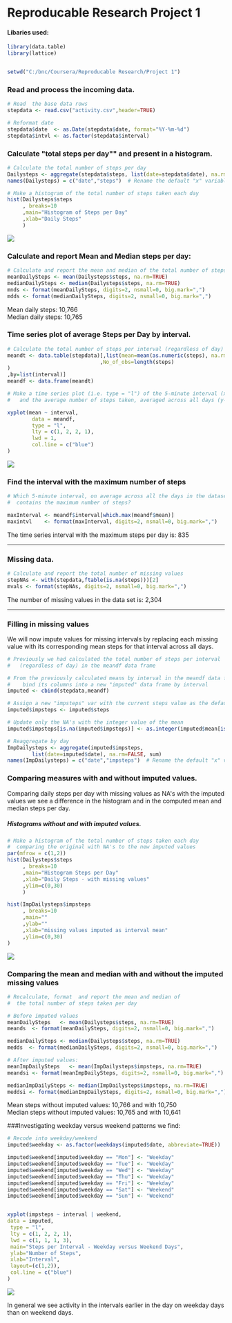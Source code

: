 # Reproducable Research Project 1

####  Libaries used:

```r
library(data.table)
library(lattice)


setwd("C:/bnc/Coursera/Reproducable Research/Project 1")
```


### Read and process the incoming data.


```r
# Read  the base data rows
stepdata <- read.csv("activity.csv",header=TRUE)

# Reformat date
stepdata$date  <- as.Date(stepdata$date, format="%Y-%m-%d")
stepdata$intvl <- as.factor(stepdata$interval)
```


### Calculate "total steps per day"" and present in a histogram.

```r
# Calculate the total number of steps per day
Dailysteps <- aggregate(stepdata$steps, list(date=stepdata$date), na.rm=FALSE, sum)
names(Dailysteps) = c("date","steps")  # Rename the default "x" variable

# Make a histogram of the total number of steps taken each day
hist(Dailysteps$steps
     , breaks=10
     ,main="Histogram of Steps per Day"
     ,xlab="Daily Steps"
     )
```

![](PA1_template_files/figure-html/hist_steps_per_day-1.png)

### Calculate and report Mean and Median steps per day:

```r
# Calculate and report the mean and median of the total number of steps taken per day
meanDailySteps <- mean(Dailysteps$steps, na.rm=TRUE)
medianDailySteps <- median(Dailysteps$steps, na.rm=TRUE)
mnds <- format(meanDailySteps, digits=2, nsmall=0, big.mark=",")
mdds <- format(medianDailySteps, digits=2, nsmall=0, big.mark=",")
```
Mean daily steps: 10,766  
Median daily steps: 10,765  

  
    
### Time series plot of average Steps per Day by interval.


```r
# Calculate the total number of steps per interval (regardless of day)
meandt <- data.table(stepdata)[,list(mean=mean(as.numeric(steps), na.rm=TRUE)
                              ,No_of_obs=length(steps)
)
,by=list(interval)]
meandf <- data.frame(meandt)

# Make a time series plot (i.e. type = "l") of the 5-minute interval (x-axis)
#   and the average number of steps taken, averaged across all days (y-axis)

xyplot(mean ~ interval,
        data = meandf,
        type = "l",
        lty = c(1, 2, 2, 1),
        lwd = 1,
        col.line = c("blue")
)
```

![](PA1_template_files/figure-html/time_series-1.png)

### Find the interval with the maximum number of steps

```r
# Which 5-minute interval, on average across all the days in the dataset, 
#  contains the maximum number of steps?

maxInterval <- meandf$interval[which.max(meandf$mean)]
maxintvl    <- format(maxInterval, digits=2, nsmall=0, big.mark=",")
```

The time series interval with the maximum steps per day is: 835

***
### Missing data.


```r
# Calculate and report the total number of missing values
stepNAs <- with(stepdata,ftable(is.na(steps)))[2]
mvals <- format(stepNAs, digits=2, nsmall=0, big.mark=",")
```

The number of missing values in the data set is: 2,304



***


### Filling in missing values 
We will now impute values for missing intervals by replacing each missing value with its corresponding mean steps for that interval across all days.


```r
# Previously we had calculated the total number of steps per interval 
#   (regardless of day) in the meandf data frame

# From the previously calculated means by interval in the meandf data frame:
#    bind its columns into a new "imputed" data frame by interval
imputed <- cbind(stepdata,meandf)

# Assign a new "impsteps" var with the current steps value as the default
imputed$impsteps <- imputed$steps

# Update only the NA's with the integer value of the mean
imputed$impsteps[is.na(imputed$impsteps)] <- as.integer(imputed$mean[is.na(imputed$impsteps)])

# Reaggregate by day
ImpDailysteps <- aggregate(imputed$impsteps,
        list(date=imputed$date), na.rm=FALSE, sum)
names(ImpDailysteps) = c("date","impsteps")  # Rename the default "x" variable
```



### Comparing measures with and without imputed values.

Comparing daily steps per day with missing values as NA's with the imputed values we see a difference in the histogram and in the computed mean and median steps per day.

##### Histograms without and with imputed values. 


```r
# Make a histogram of the total number of steps taken each day
#  comparing the original with NA's to the new imputed values
par(mfrow = c(1,2))
hist(Dailysteps$steps
     , breaks=10
     ,main="Histogram Steps per Day"
     ,xlab="Daily Steps - with missing values"
     ,ylim=c(0,30)
     )

hist(ImpDailysteps$impsteps
     , breaks=10
     ,main=""
     ,ylab=""
     ,xlab="missing values imputed as interval mean"
     ,ylim=c(0,30)
)
```

![](PA1_template_files/figure-html/hist_missing_data_compares-1.png)


### Comparing the mean and median with and without the imputed missing values


```r
# Recalculate, format  and report the mean and median of 
#  the total number of steps taken per day

# Before imputed values
meanDailySteps   <- mean(Dailysteps$steps, na.rm=TRUE)
meands  <- format(meanDailySteps, digits=2, nsmall=0, big.mark=",")

medianDailySteps <- median(Dailysteps$steps, na.rm=TRUE)
medds  <- format(medianDailySteps, digits=2, nsmall=0, big.mark=",")

# After imputed values:
meanImpDailySteps   <- mean(ImpDailysteps$impsteps, na.rm=TRUE)
meandsi <- format(meanImpDailySteps, digits=2, nsmall=0, big.mark=",")

medianImpDailySteps <- median(ImpDailysteps$impsteps, na.rm=TRUE)
meddsi <- format(medianImpDailySteps, digits=2, nsmall=0, big.mark=",")
```

Mean steps   without imputed values: 10,766 and with 10,750  
Median steps without imputed values: 10,765 and with 10,641

###Investigating weekday versus weekend patterns we find:


```r
# Recode into weekday/weekend
imputed$weekday <- as.factor(weekdays(imputed$date, abbreviate=TRUE))

imputed$weekend[imputed$weekday == "Mon"] <- "Weekday"
imputed$weekend[imputed$weekday == "Tue"] <- "Weekday"
imputed$weekend[imputed$weekday == "Wed"] <- "Weekday"
imputed$weekend[imputed$weekday == "Thu"] <- "Weekday"
imputed$weekend[imputed$weekday == "Fri"] <- "Weekday"
imputed$weekend[imputed$weekday == "Sat"] <- "Weekend"
imputed$weekend[imputed$weekday == "Sun"] <- "Weekend"


xyplot(impsteps ~ interval | weekend,
data = imputed,
 type = "l",
 lty = c(1, 2, 2, 1),
 lwd = c(1, 1, 1, 3),
 main="Steps per Interval - Weekday versus Weekend Days",
 ylab="Number of Steps",
 xlab="Interval",
 layout=(c(1,2)),
 col.line = c("blue")
)
```

![](PA1_template_files/figure-html/weekend_vs_weekday_time_Series-1.png)

In general we see activity in the intervals earlier in the day on weekday days than on weekend days.



